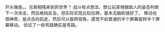 开头像是。。兄弟相残来到异世界？
战斗有点想法，想让玩家根据敌人的姿态判断下一次攻击，然后格挡反击。但实际实现比较拉跨，基本无脑砍就好了。
移动也很神奇，是点击向前走，然后可以旋转视角，感觉不如普通的半个屏幕旋转半个屏幕移动。
验证了一些弯路确实是弯路。